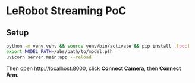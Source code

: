 # LeRobot Streaming PoC

## Setup
```bash
python -m venv venv && source venv/bin/activate && pip install .[poc]
export MODEL_PATH=/abs/path/to/model.pth
uvicorn server.main:app --reload
```
Then open [http://localhost:8000](http://localhost:8000), click **Connect Camera**, then **Connect Arm**.

